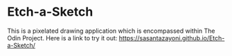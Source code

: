 # Etch-a-Sketch

This is a pixelated drawing application which is encompassed within The Odin Project. Here is a link to try it out: https://sasantazayoni.github.io/Etch-a-Sketch/
